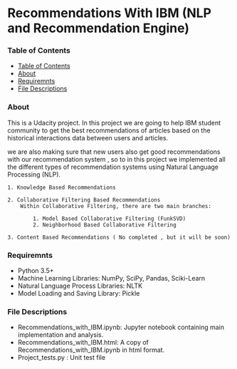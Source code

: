 # Recommendations With IBM (NLP and Recommendation Engine)

### Table of Contents

- [Table of Contents](#table-of-contents)
- [About](#about)
- [Requiremnts](#requiremnts)
- [File Descriptions](#file-descriptions)

<a name="about"></a>

### About

This is a Udacity project. In this project we are going to help IBM student community to get the best recommendations of articles based on the historical interactions data between users and articles. 

we are also making sure that new users also get good recommendations with our recommendation system , so to in this project we implemented all the different types of recommendation systems using Natural Language Processing (NLP).

    1. Knowledge Based Recommendations

    2. Collaborative Filtering Based Recommendations
        Within Collaborative Filtering, there are two main branches:

            1. Model Based Collaborative Filtering (FunkSVD)
            2. Neighborhood Based Collaborative Filtering 

    3. Content Based Recommendations ( No completed , but it will be soon)

<a name="requiremnts"></a>

### Requiremnts 

* Python 3.5+
* Machine Learning Libraries: NumPy, SciPy, Pandas, Sciki-Learn
* Natural Language Process Libraries: NLTK
* Model Loading and Saving Library: Pickle

<a name="files"></a>

### File Descriptions 
* Recommendations_with_IBM.ipynb: Jupyter notebook containing main implementation and analysis.
* Recommendations_with_IBM.html: A copy of Recommendations_with_IBM.ipynb in html format.
* Project_tests.py : Unit test file
